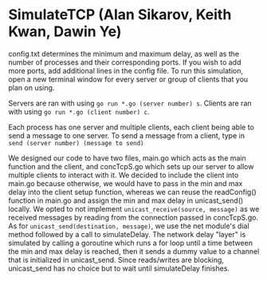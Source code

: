 # SimulateTCP (Alan Sikarov, Keith Kwan, Dawin Ye)

config.txt determines the minimum and maximum delay, as well as the number of processes and their corresponding ports. If you wish to add more ports, add additional lines in the config file. To run this simulation, open a new terminal window for every server or group of clients that you plan on using. 

Servers are ran with using 
```go run *.go (server number) s```.
Clients are ran with using 
```go run *.go (client number) c```.

Each process has one server and multiple clients, each client being able to send a message to one server. To send a message from a client, type in 
```send (server number) (message to send)``` 

We designed our code to have two files, main.go which acts as the main function and the client, and concTcpS.go which sets up our server to allow multiple clients to interact with it. We decided to include the client into main.go because otherwise, we would have to pass in the min and max delay into the client setup function, whereas we can reuse the readConfig() function in main.go and assign the min and max delay in unicast_send() locally. We opted to not implement ```unicast_receive(source, message)``` as we received messages by reading from the connection passed in concTcpS.go. As for ```unicast_send(destination, message)```, we use the net module's dial method followed by a call to simulateDelay. The network delay "layer" is simulated by calling a goroutine which runs a for loop until a time between the min and max delay is reached, then it sends a dummy value to a channel that is initialized in unicast_send. Since reads/writes are blocking, unicast_send has no choice but to wait until simulateDelay finishes.  

